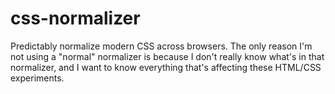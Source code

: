 # css-normalizer
Predictably normalize modern CSS across browsers. The only reason I'm not using a "normal" normalizer is because I don't really know what's in that normalizer, and I want to know everything that's affecting these HTML/CSS experiments.
